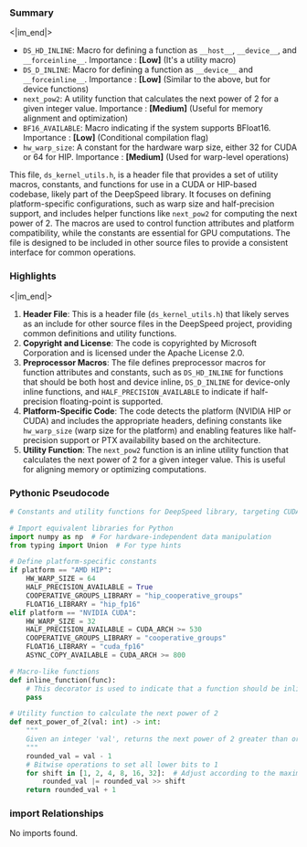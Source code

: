 

### Summary

<|im_end|>

* `DS_HD_INLINE`: Macro for defining a function as `__host__`, `__device__`, and `__forceinline__`. Importance : **[Low]** (It's a utility macro)
* `DS_D_INLINE`: Macro for defining a function as `__device__` and `__forceinline__`. Importance : **[Low]** (Similar to the above, but for device functions)
* `next_pow2`: A utility function that calculates the next power of 2 for a given integer value. Importance : **[Medium]** (Useful for memory alignment and optimization)
* `BF16_AVAILABLE`: Macro indicating if the system supports BFloat16. Importance : **[Low]** (Conditional compilation flag)
* `hw_warp_size`: A constant for the hardware warp size, either 32 for CUDA or 64 for HIP. Importance : **[Medium]** (Used for warp-level operations) 

This file, `ds_kernel_utils.h`, is a header file that provides a set of utility macros, constants, and functions for use in a CUDA or HIP-based codebase, likely part of the DeepSpeed library. It focuses on defining platform-specific configurations, such as warp size and half-precision support, and includes helper functions like `next_pow2` for computing the next power of 2. The macros are used to control function attributes and platform compatibility, while the constants are essential for GPU computations. The file is designed to be included in other source files to provide a consistent interface for common operations.

### Highlights

<|im_end|>

1. **Header File**: This is a header file (`ds_kernel_utils.h`) that likely serves as an include for other source files in the DeepSpeed project, providing common definitions and utility functions.
2. **Copyright and License**: The code is copyrighted by Microsoft Corporation and is licensed under the Apache License 2.0.
3. **Preprocessor Macros**: The file defines preprocessor macros for function attributes and constants, such as `DS_HD_INLINE` for functions that should be both host and device inline, `DS_D_INLINE` for device-only inline functions, and `HALF_PRECISION_AVAILABLE` to indicate if half-precision floating-point is supported.
4. **Platform-Specific Code**: The code detects the platform (NVIDIA HIP or CUDA) and includes the appropriate headers, defining constants like `hw_warp_size` (warp size for the platform) and enabling features like half-precision support or PTX availability based on the architecture.
5. **Utility Function**: The `next_pow2` function is an inline utility function that calculates the next power of 2 for a given integer value. This is useful for aligning memory or optimizing computations.

### Pythonic Pseudocode

```python
# Constants and utility functions for DeepSpeed library, targeting CUDA and HIP platforms.

# Import equivalent libraries for Python
import numpy as np  # For hardware-independent data manipulation
from typing import Union  # For type hints

# Define platform-specific constants
if platform == "AMD HIP":
    HW_WARP_SIZE = 64
    HALF_PRECISION_AVAILABLE = True
    COOPERATIVE_GROUPS_LIBRARY = "hip_cooperative_groups"
    FLOAT16_LIBRARY = "hip_fp16"
elif platform == "NVIDIA CUDA":
    HW_WARP_SIZE = 32
    HALF_PRECISION_AVAILABLE = CUDA_ARCH >= 530
    COOPERATIVE_GROUPS_LIBRARY = "cooperative_groups"
    FLOAT16_LIBRARY = "cuda_fp16"
    ASYNC_COPY_AVAILABLE = CUDA_ARCH >= 800

# Macro-like functions
def inline_function(func):
    # This decorator is used to indicate that a function should be inlined
    pass

# Utility function to calculate the next power of 2
def next_power_of_2(val: int) -> int:
    """
    Given an integer 'val', returns the next power of 2 greater than or equal to 'val'.
    """
    rounded_val = val - 1
    # Bitwise operations to set all lower bits to 1
    for shift in [1, 2, 4, 8, 16, 32]:  # Adjust according to the maximum possible bit shift
        rounded_val |= rounded_val >> shift
    return rounded_val + 1
```


### import Relationships

No imports found.